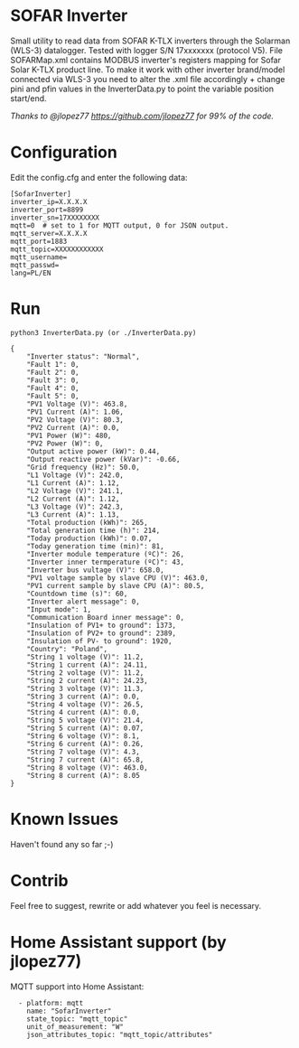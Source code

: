 # SOFAR Inverter
Small utility to read data from SOFAR K-TLX inverters through the Solarman (WLS-3) datalogger. Tested with logger S/N 17xxxxxxx (protocol V5).
File SOFARMap.xml contains MODBUS inverter's registers mapping for Sofar Solar K-TLX product line.
To make it work with other inverter brand/model connected via WLS-3 you need to alter the .xml file accordingly + change pini and pfin values in the InverterData.py to point the variable position start/end.

*Thanks to @jlopez77 https://github.com/jlopez77 for 99% of the code.*

# Configuration

Edit the config.cfg and enter the following data:
```
[SofarInverter]
inverter_ip=X.X.X.X
inverter_port=8899
inverter_sn=17XXXXXXXX
mqtt=0  # set to 1 for MQTT output, 0 for JSON output.
mqtt_server=X.X.X.X
mqtt_port=1883
mqtt_topic=XXXXXXXXXXXX
mqtt_username=
mqtt_passwd=
lang=PL/EN
```

# Run
```
python3 InverterData.py (or ./InverterData.py)

{
    "Inverter status": "Normal",
    "Fault 1": 0,
    "Fault 2": 0,
    "Fault 3": 0,
    "Fault 4": 0,
    "Fault 5": 0,
    "PV1 Voltage (V)": 463.8,
    "PV1 Current (A)": 1.06,
    "PV2 Voltage (V)": 80.3,
    "PV2 Current (A)": 0.0,
    "PV1 Power (W)": 480,
    "PV2 Power (W)": 0,
    "Output active power (kW)": 0.44,
    "Output reactive power (kVar)": -0.66,
    "Grid frequency (Hz)": 50.0,
    "L1 Voltage (V)": 242.0,
    "L1 Current (A)": 1.12,
    "L2 Voltage (V)": 241.1,
    "L2 Current (A)": 1.12,
    "L3 Voltage (V)": 242.3,
    "L3 Current (A)": 1.13,
    "Total production (kWh)": 265,
    "Total generation time (h)": 214,
    "Today production (kWh)": 0.07,
    "Today generation time (min)": 81,
    "Inverter module temperature (ºC)": 26,
    "Inverter inner termperature (ºC)": 43,
    "Inverter bus vultage (V)": 658.0,
    "PV1 voltage sample by slave CPU (V)": 463.0,
    "PV1 current sample by slave CPU (A)": 80.5,
    "Countdown time (s)": 60,
    "Inverter alert message": 0,
    "Input mode": 1,
    "Communication Board inner message": 0,
    "Insulation of PV1+ to ground": 1373,
    "Insulation of PV2+ to ground": 2389,
    "Insulation of PV- to ground": 1920,
    "Country": "Poland",
    "String 1 voltage (V)": 11.2,
    "String 1 current (A)": 24.11,
    "String 2 voltage (V)": 11.2,
    "String 2 current (A)": 24.23,
    "String 3 voltage (V)": 11.3,
    "String 3 current (A)": 0.0,
    "String 4 voltage (V)": 26.5,
    "String 4 current (A)": 0.0,
    "String 5 voltage (V)": 21.4,
    "String 5 current (A)": 0.07,
    "String 6 voltage (V)": 8.1,
    "String 6 current (A)": 0.26,
    "String 7 voltage (V)": 4.3,
    "String 7 current (A)": 65.8,
    "String 8 voltage (V)": 463.0,
    "String 8 current (A)": 8.05
}
```

# Known Issues
Haven't found any so far ;-)

# Contrib
Feel free to suggest, rewrite or add whatever you feel is necessary.

# Home Assistant support (by jlopez77)
MQTT support into Home Assistant:

```
  - platform: mqtt
    name: "SofarInverter"
    state_topic: "mqtt_topic"
    unit_of_measurement: "W"
    json_attributes_topic: "mqtt_topic/attributes"
```
